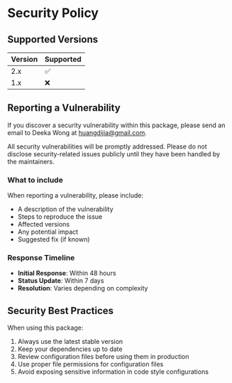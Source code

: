 # Security Policy

## Supported Versions

| Version | Supported          |
| ------- | ------------------ |
| 2.x     | :white_check_mark: |
| 1.x     | :x:                |

## Reporting a Vulnerability

If you discover a security vulnerability within this package, please send an email to Deeka Wong at [huangdijia@gmail.com](mailto:huangdijia@gmail.com).

All security vulnerabilities will be promptly addressed. Please do not disclose security-related issues publicly until they have been handled by the maintainers.

### What to include

When reporting a vulnerability, please include:

- A description of the vulnerability
- Steps to reproduce the issue
- Affected versions
- Any potential impact
- Suggested fix (if known)

### Response Timeline

- **Initial Response**: Within 48 hours
- **Status Update**: Within 7 days
- **Resolution**: Varies depending on complexity

## Security Best Practices

When using this package:

1. Always use the latest stable version
2. Keep your dependencies up to date
3. Review configuration files before using them in production
4. Use proper file permissions for configuration files
5. Avoid exposing sensitive information in code style configurations